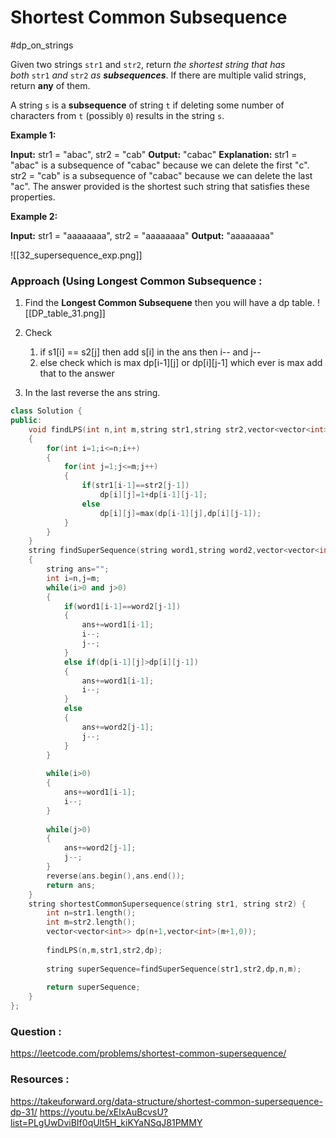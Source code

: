# Shortest Common Subsequence
#dp_on_strings 

Given two strings `str1` and `str2`, return _the shortest string that has both_ `str1` _and_ `str2` _as **subsequences**_. If there are multiple valid strings, return **any** of them.

A string `s` is a **subsequence** of string `t` if deleting some number of characters from `t` (possibly `0`) results in the string `s`.

**Example 1:**

**Input:** str1 = "abac", str2 = "cab"
**Output:** "cabac"
**Explanation:** 
str1 = "abac" is a subsequence of "cabac" because we can delete the first "c".
str2 = "cab" is a subsequence of "cabac" because we can delete the last "ac".
The answer provided is the shortest such string that satisfies these properties.

**Example 2:**

**Input:** str1 = "aaaaaaaa", str2 = "aaaaaaaa"
**Output:** "aaaaaaaa"

![[32_supersequence_exp.png]]


### Approach (Using Longest Common Subsequence :


1. Find the **Longest Common Subsequene** then you will have a dp table.
![[DP_table_31.png]]

2. Check 
	1. if s1[i] == s2[j] then add s[i] in the ans then i-- and j--
	2. else check which is max dp[i-1][j] or dp[i][j-1]  which ever is max add that to the answer
3. In the last reverse the ans string.
 

```cpp
class Solution {
public:
    void findLPS(int n,int m,string str1,string str2,vector<vector<int>> &dp)
    {
        for(int i=1;i<=n;i++)
        {
            for(int j=1;j<=m;j++)
            {
                if(str1[i-1]==str2[j-1])
                    dp[i][j]=1+dp[i-1][j-1];
                else
                    dp[i][j]=max(dp[i-1][j],dp[i][j-1]);
            }
        }
    }
    string findSuperSequence(string word1,string word2,vector<vector<int>> &dp,int n,int m)
    {
        string ans="";
        int i=n,j=m;
        while(i>0 and j>0)
        {
            if(word1[i-1]==word2[j-1])
            {
                ans+=word1[i-1];
                i--;
                j--;
            }
            else if(dp[i-1][j]>dp[i][j-1])
            {
                ans+=word1[i-1];
                i--;
            }
            else
            {
                ans+=word2[j-1];
                j--;
            }
        }
        
        while(i>0)
        {
            ans+=word1[i-1];
            i--;
        }
        
        while(j>0)
        {
            ans+=word2[j-1];
            j--;
        }
        reverse(ans.begin(),ans.end());
        return ans;
    }
    string shortestCommonSupersequence(string str1, string str2) {
        int n=str1.length();
        int m=str2.length();
        vector<vector<int>> dp(n+1,vector<int>(m+1,0));
        
        findLPS(n,m,str1,str2,dp);
        
        string superSequence=findSuperSequence(str1,str2,dp,n,m);
        
        return superSequence;
    }
};
```


### Question :
https://leetcode.com/problems/shortest-common-supersequence/

### Resources :
https://takeuforward.org/data-structure/shortest-common-supersequence-dp-31/
https://youtu.be/xElxAuBcvsU?list=PLgUwDviBIf0qUlt5H_kiKYaNSqJ81PMMY